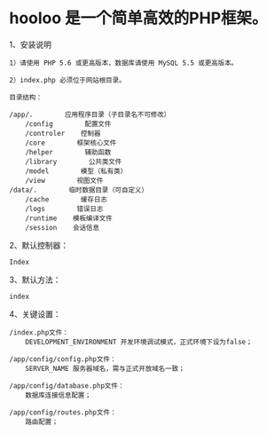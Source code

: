 # hooloo 是一个简单高效的PHP框架。

1、安装说明
    
    1）请使用 PHP 5.6 或更高版本，数据库请使用 MySQL 5.5 或更高版本。
    
    2）index.php 必须位于网站根目录。

    目录结构：

    /app/.        应用程序目录（子目录名不可修改）
        /config        配置文件
        /controler    控制器
        /core        框架核心文件
        /helper        辅助函数
        /library        公共类文件
        /model        模型（私有类）
        /view        视图文件
    /data/.        临时数据目录（可自定义）
        /cache        缓存日志
        /logs        错误日志
        /runtime    模板编译文件
        /session    会话信息

2、默认控制器：

    Index

3、默认方法：

    index

4、关键设置：

    /index.php文件：
        DEVELOPMENT_ENVIRONMENT 开发环境调试模式，正式环境下设为false；

    /app/config/config.php文件：
        SERVER_NAME 服务器域名，需与正式开放域名一致；

    /app/config/database.php文件：
        数据库连接信息配置；

    /app/config/routes.php文件：
        路由配置；
